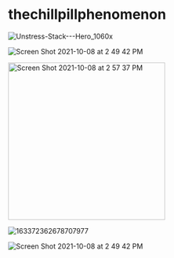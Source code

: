 # thechillpillphenomenon
![Unstress-Stack---Hero_1060x](https://user-images.githubusercontent.com/70854508/136614933-6eca9c32-a695-4304-b9a2-2495abebad10.jpg)

![Screen Shot 2021-10-08 at 2 49 42 PM](https://user-images.githubusercontent.com/70854508/136618896-ed41dfbd-bc9b-4f26-ad24-5cfe20f55ded.png)


<img width="320" alt="Screen Shot 2021-10-08 at 2 57 37 PM" src="https://user-images.githubusercontent.com/70854508/136618902-ea950d62-0843-4a2a-9244-fb139898fa46.png">


![163372362678707977](https://user-images.githubusercontent.com/70854508/136619196-fcddfb10-a518-4486-8545-02d607530ebd.png)


![Screen Shot 2021-10-08 at 2 49 42 PM](https://user-images.githubusercontent.com/70854508/136619385-ac8594ac-4515-46c9-b91d-7242500314a1.jpg)
